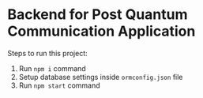 # Backend for Post Quantum Communication Application

Steps to run this project:

1. Run `npm i` command
2. Setup database settings inside `ormconfig.json` file
3. Run `npm start` command
